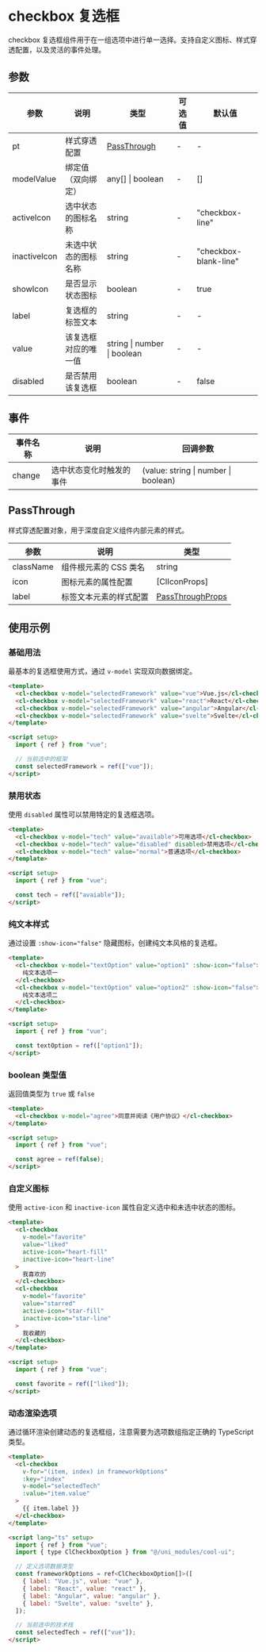 # checkbox 复选框

checkbox 复选框组件用于在一组选项中进行单一选择。支持自定义图标、样式穿透配置，以及灵活的事件处理。

## 参数

| 参数         | 说明                 | 类型                        | 可选值 | 默认值                |
| ------------ | -------------------- | --------------------------- | ------ | --------------------- |
| pt           | 样式穿透配置         | [PassThrough](#passthrough) | -      | -                     |
| modelValue   | 绑定值（双向绑定）   | any[] \| boolean            | -      | []                    |
| activeIcon   | 选中状态的图标名称   | string                      | -      | "checkbox-line"       |
| inactiveIcon | 未选中状态的图标名称 | string                      | -      | "checkbox-blank-line" |
| showIcon     | 是否显示状态图标     | boolean                     | -      | true                  |
| label        | 复选框的标签文本     | string                      | -      | -                     |
| value        | 该复选框对应的唯一值 | string \| number \| boolean | -      | -                     |
| disabled     | 是否禁用该复选框     | boolean                     | -      | false                 |

## 事件

| 事件名称 | 说明                     | 回调参数                             |
| -------- | ------------------------ | ------------------------------------ |
| change   | 选中状态变化时触发的事件 | (value: string \| number \| boolean) |

## PassThrough

样式穿透配置对象，用于深度自定义组件内部元素的样式。

| 参数      | 说明                   | 类型                                                        |
| --------- | ---------------------- | ----------------------------------------------------------- |
| className | 组件根元素的 CSS 类名  | string                                                      |
| icon      | 图标元素的属性配置     | [ClIconProps]                                               |
| label     | 标签文本元素的样式配置 | [PassThroughProps](/src/components/doc.md#passthroughprops) |

## 使用示例

### 基础用法

最基本的复选框使用方式，通过 `v-model` 实现双向数据绑定。

```html
<template>
  <cl-checkbox v-model="selectedFramework" value="vue">Vue.js</cl-checkbox>
  <cl-checkbox v-model="selectedFramework" value="react">React</cl-checkbox>
  <cl-checkbox v-model="selectedFramework" value="angular">Angular</cl-checkbox>
  <cl-checkbox v-model="selectedFramework" value="svelte">Svelte</cl-checkbox>
</template>

<script setup>
  import { ref } from "vue";

  // 当前选中的框架
  const selectedFramework = ref(["vue"]);
</script>
```

### 禁用状态

使用 `disabled` 属性可以禁用特定的复选框选项。

```html
<template>
  <cl-checkbox v-model="tech" value="available">可用选项</cl-checkbox>
  <cl-checkbox v-model="tech" value="disabled" disabled>禁用选项</cl-checkbox>
  <cl-checkbox v-model="tech" value="normal">普通选项</cl-checkbox>
</template>

<script setup>
  import { ref } from "vue";

  const tech = ref(["avaiable"]);
</script>
```

### 纯文本样式

通过设置 `:show-icon="false"` 隐藏图标，创建纯文本风格的复选框。

```html
<template>
  <cl-checkbox v-model="textOption" value="option1" :show-icon="false">
    纯文本选项一
  </cl-checkbox>
  <cl-checkbox v-model="textOption" value="option2" :show-icon="false">
    纯文本选项二
  </cl-checkbox>
</template>

<script setup>
  import { ref } from "vue";

  const textOption = ref(["option1"]);
</script>
```

### boolean 类型值

返回值类型为 `true` 或 `false`

```html
<template>
  <cl-checkbox v-model="agree">同意并阅读《用户协议》</cl-checkbox>
</template>

<script setup>
  import { ref } from "vue";

  const agree = ref(false);
</script>
```

### 自定义图标

使用 `active-icon` 和 `inactive-icon` 属性自定义选中和未选中状态的图标。

```html
<template>
  <cl-checkbox
    v-model="favorite"
    value="liked"
    active-icon="heart-fill"
    inactive-icon="heart-line"
  >
    我喜欢的
  </cl-checkbox>
  <cl-checkbox
    v-model="favorite"
    value="starred"
    active-icon="star-fill"
    inactive-icon="star-line"
  >
    我收藏的
  </cl-checkbox>
</template>

<script setup>
  import { ref } from "vue";

  const favorite = ref(["liked"]);
</script>
```

### 动态渲染选项

通过循环渲染创建动态的复选框组，注意需要为选项数组指定正确的 TypeScript 类型。

```html
<template>
  <cl-checkbox
    v-for="(item, index) in frameworkOptions"
    :key="index"
    v-model="selectedTech"
    :value="item.value"
  >
    {{ item.label }}
  </cl-checkbox>
</template>

<script lang="ts" setup>
  import { ref } from "vue";
  import { type ClCheckboxOption } from "@/uni_modules/cool-ui";

  // 定义选项数据类型
  const frameworkOptions = ref<ClCheckboxOption[]>([
    { label: "Vue.js", value: "vue" },
    { label: "React", value: "react" },
    { label: "Angular", value: "angular" },
    { label: "Svelte", value: "svelte" },
  ]);

  // 当前选中的技术栈
  const selectedTech = ref(["vue"]);
</script>
```
